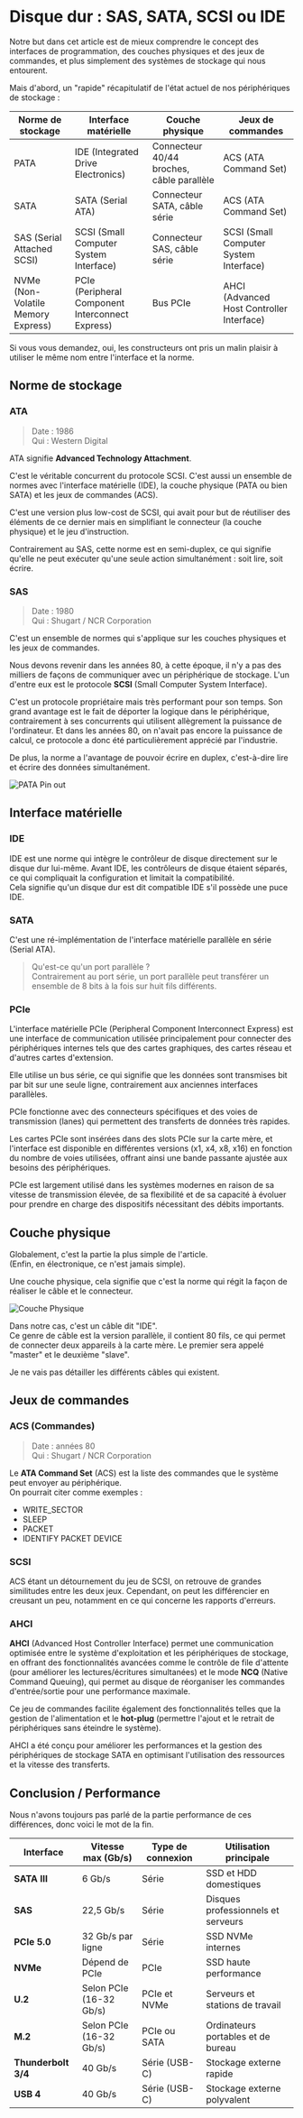 # Disque dur : SAS, SATA, SCSI ou IDE

Notre but dans cet article est de mieux comprendre le concept des interfaces de programmation, des couches physiques et des jeux de commandes, et plus simplement des systèmes de stockage qui nous entourent.

Mais d'abord, un "rapide" récapitulatif de l'état actuel de nos périphériques de stockage :

| Norme de stockage  | Interface matérielle        | Couche physique                          | Jeux de commandes                  |
|--------------------|-----------------------------|------------------------------------------|------------------------------------|
| PATA               | IDE (Integrated Drive Electronics) | Connecteur 40/44 broches, câble parallèle | ACS (ATA Command Set)              |
| SATA               | SATA (Serial ATA)           | Connecteur SATA, câble série             | ACS (ATA Command Set)              |
| SAS (Serial Attached SCSI) | SCSI (Small Computer System Interface) | Connecteur SAS, câble série              | SCSI (Small Computer System Interface) |
| NVMe (Non-Volatile Memory Express) | PCIe (Peripheral Component Interconnect Express) | Bus PCIe | AHCI (Advanced Host Controller Interface) |

Si vous vous demandez, oui, les constructeurs ont pris un malin plaisir à utiliser le même nom entre l'interface et la norme.

## Norme de stockage

### ATA 
> Date : 1986  
> Qui : Western Digital  

ATA signifie **Advanced Technology Attachment**.

C'est le véritable concurrent du protocole SCSI. C'est aussi un ensemble de normes avec l'interface matérielle (IDE), la couche physique (PATA ou bien SATA) et les jeux de commandes (ACS).

C'est une version plus low-cost de SCSI, qui avait pour but de réutiliser des éléments de ce dernier mais en simplifiant le connecteur (la couche physique) et le jeu d'instruction.

Contrairement au SAS, cette norme est en semi-duplex, ce qui signifie qu'elle ne peut exécuter qu'une seule action simultanément : soit lire, soit écrire.

### SAS 

> Date : 1980  
> Qui : Shugart / NCR Corporation  

C'est un ensemble de normes qui s'applique sur les couches physiques et les jeux de commandes. 

Nous devons revenir dans les années 80, à cette époque, il n'y a pas des milliers de façons de communiquer avec un périphérique de stockage. L'un d'entre eux est le protocole **SCSI** (Small Computer System Interface).

C'est un protocole propriétaire mais très performant pour son temps. Son grand avantage est le fait de déporter la logique dans le périphérique, contrairement à ses concurrents qui utilisent allègrement la puissance de l'ordinateur. Et dans les années 80, on n'avait pas encore la puissance de calcul, ce protocole a donc été particulièrement apprécié par l'industrie.

De plus, la norme a l'avantage de pouvoir écrire en duplex, c'est-à-dire lire et écrire des données simultanément.

![PATA Pin out](./PATA_Pinout.png)

## Interface matérielle

### IDE

IDE est une norme qui intègre le contrôleur de disque directement sur le disque dur lui-même. Avant IDE, les contrôleurs de disque étaient séparés, ce qui compliquait la configuration et limitait la compatibilité.  
Cela signifie qu'un disque dur est dit compatible IDE s'il possède une puce IDE.

### SATA

C'est une ré-implémentation de l'interface matérielle parallèle en série (Serial ATA).

> Qu'est-ce qu'un port parallèle ?  
> Contrairement au port série, un port parallèle peut transférer un ensemble de 8 bits à la fois sur huit fils différents.

### PCIe

L'interface matérielle PCIe (Peripheral Component Interconnect Express) est une interface de communication utilisée principalement pour connecter des périphériques internes tels que des cartes graphiques, des cartes réseau et d'autres cartes d'extension.

Elle utilise un bus série, ce qui signifie que les données sont transmises bit par bit sur une seule ligne, contrairement aux anciennes interfaces parallèles.

PCIe fonctionne avec des connecteurs spécifiques et des voies de transmission (lanes) qui permettent des transferts de données très rapides. 

Les cartes PCIe sont insérées dans des slots PCIe sur la carte mère, et l'interface est disponible en différentes versions (x1, x4, x8, x16) en fonction du nombre de voies utilisées, offrant ainsi une bande passante ajustée aux besoins des périphériques.

PCIe est largement utilisé dans les systèmes modernes en raison de sa vitesse de transmission élevée, de sa flexibilité et de sa capacité à évoluer pour prendre en charge des dispositifs nécessitant des débits importants.

## Couche physique

Globalement, c'est la partie la plus simple de l'article.  
(Enfin, en électronique, ce n'est jamais simple).

Une couche physique, cela signifie que c'est la norme qui régit la façon de réaliser le câble et le connecteur.

![Couche Physique](https://upload.wikimedia.org/wikipedia/commons/5/52/ASUS_ATA_cable_80wire_detail_20041201.jpg)

Dans notre cas, c'est un câble dit "IDE".  
Ce genre de câble est la version parallèle, il contient 80 fils, ce qui permet de connecter deux appareils à la carte mère. Le premier sera appelé "master" et le deuxième "slave".

Je ne vais pas détailler les différents câbles qui existent.

## Jeux de commandes

### ACS (Commandes)
> Date : années 80  
> Qui : Shugart / NCR Corporation

Le **ATA Command Set** (ACS) est la liste des commandes que le système peut envoyer au périphérique.  
On pourrait citer comme exemples :  
- WRITE_SECTOR  
- SLEEP  
- PACKET  
- IDENTIFY PACKET DEVICE

### SCSI

ACS étant un détournement du jeu de SCSI, on retrouve de grandes similitudes entre les deux jeux. Cependant, on peut les différencier en creusant un peu, notamment en ce qui concerne les rapports d'erreurs.

### AHCI

**AHCI** (Advanced Host Controller Interface) permet une communication optimisée entre le système d'exploitation et les périphériques de stockage, en offrant des fonctionnalités avancées comme le contrôle de file d'attente (pour améliorer les lectures/écritures simultanées) et le mode **NCQ** (Native Command Queuing), qui permet au disque de réorganiser les commandes d'entrée/sortie pour une performance maximale.

Ce jeu de commandes facilite également des fonctionnalités telles que la gestion de l'alimentation et le **hot-plug** (permettre l'ajout et le retrait de périphériques sans éteindre le système).

AHCI a été conçu pour améliorer les performances et la gestion des périphériques de stockage SATA en optimisant l'utilisation des ressources et la vitesse des transferts.

## Conclusion / Performance

Nous n'avons toujours pas parlé de la partie performance de ces différences, donc voici le mot de la fin.

| Interface    | Vitesse max (Gb/s)       | Type de connexion | Utilisation principale                    |
|--------------|--------------------------|-------------------|-------------------------------------------|
| **SATA III** | 6 Gb/s                   | Série            | SSD et HDD domestiques                   |
| **SAS**      | 22,5 Gb/s                | Série            | Disques professionnels et serveurs       |
| **PCIe 5.0** | 32 Gb/s par ligne        | Série            | SSD NVMe internes                        |
| **NVMe**     | Dépend de PCIe           | PCIe             | SSD haute performance                    |
| **U.2**      | Selon PCIe (16-32 Gb/s)  | PCIe et NVMe     | Serveurs et stations de travail          |
| **M.2**      | Selon PCIe (16-32 Gb/s)  | PCIe ou SATA     | Ordinateurs portables et de bureau       |
| **Thunderbolt 3/4** | 40 Gb/s           | Série (USB-C)    | Stockage externe rapide                  |
| **USB 4**    | 40 Gb/s                  | Série (USB-C)    | Stockage externe polyvalent              |
